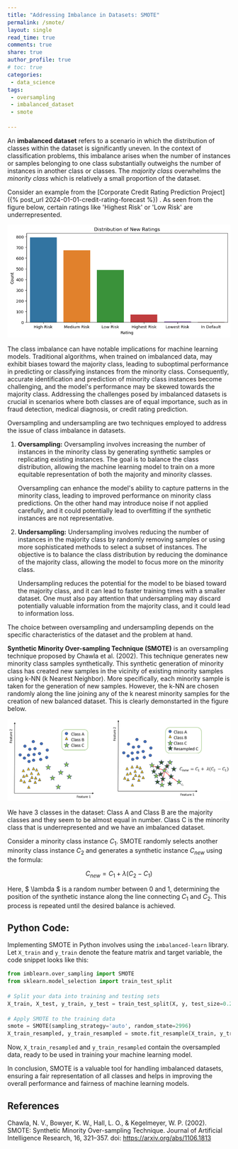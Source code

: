 ```yaml
---
title: "Addressing Imbalance in Datasets: SMOTE"
permalink: /smote/
layout: single
read_time: true
comments: true
share: true
author_profile: true
# toc: true
categories:
 - data_science
tags:
 - oversampling
 - imbalanced_dataset
 - smote

---
```


An **imbalanced dataset** refers to a scenario in which the distribution of classes within the dataset is significantly uneven. In the context of classification problems, this imbalance arises when the number of instances or samples belonging to one class substantially outweighs the number of instances in another class or classes. The _majority class_ overwhelms the _minority class_ which is relatively a small proportion of the dataset.

Consider an example from the [Corporate Credit Rating Prediction Project]({% post_url 2024-01-01-credit-rating-forecast %}) . As seen from the figure below, certain ratings like 'Highest Risk' or 'Low Risk' are underrepresented. 

![Imbalance in Corporate Credit Rating Dataset](/assets/images/credit-rating/new-rating-distribution.png)

The class imbalance can have notable implications for machine learning models. Traditional algorithms, when trained on imbalanced data, may exhibit biases toward the majority class, leading to suboptimal performance in predicting or classifying instances from the minority class. Consequently, accurate identification and prediction of minority class instances become challenging, and the model's performance may be skewed towards the majority class.
Addressing the challenges posed by imbalanced datasets is crucial in scenarios where both classes are of equal importance, such as in fraud detection, medical diagnosis, or credit rating prediction. 

Oversampling and undersampling are two techniques employed to address the issue of class imbalance in datasets.

1. **Oversampling:**
   Oversampling involves increasing the number of instances in the minority class by generating synthetic samples or replicating existing instances. The goal is to balance the class distribution, allowing the machine learning model to train on a more equitable representation of both the majority and minority classes.

    Oversampling can enhance the model's ability to capture patterns in the minority class, leading to improved performance on minority class predictions. On the other hand may introduce noise if not applied carefully, and it could potentially lead to overfitting if the synthetic instances are not representative.

2. **Undersampling:**
   Undersampling involves reducing the number of instances in the majority class by randomly removing samples or using more sophisticated methods to select a subset of instances. The objective is to balance the class distribution by reducing the dominance of the majority class, allowing the model to focus more on the minority class.
    
   Undersampling reduces the potential for the model to be biased toward the majority class, and it can lead to faster training times with a smaller dataset. One must also pay attention that undersampling may discard potentially valuable information from the majority class, and it could lead to information loss.

The choice between oversampling and undersampling depends on the specific characteristics of the dataset and the problem at hand. 

**Synthetic Minority Over-sampling Technique (SMOTE)** is an oversampling technique proposed by Chawla et al. (2002). This technique generates new minority class samples synthetically. This synthetic generation of minority class has created new samples in the vicinity of existing minority samples using k-NN (k Nearest Neighbor). More specifically, each minority sample is taken for the generation of new samples. However, the k-NN are chosen randomly along the line joining any of the k nearest minority samples for the creation of new balanced dataset. This is clearly demonstarted in the figure below.


![Demonstration of SMOTE](/assets/images/smote.png)

We have 3 classes in the dataset: Class A and Class B are the majority classes and they seem to be almost equal in number. Class C is the minority class that is underrepresented and we have an imbalanced dataset.

Consider a minority class instance $C_{1}$. SMOTE randomly selects another minority class instance $C_{2}$ and generates a synthetic instance $C_{new}$ using the formula:

$$ C_{new} = C_{1} + \lambda (C_{2} - C_{1}) $$

Here, $ \lambda $ is a random number between 0 and 1, determining the position of the synthetic instance along the line connecting $C_{1}$ and $C_{2}$. This process is repeated until the desired balance is achieved.

## Python Code:

Implementing SMOTE in Python involves using the `imbalanced-learn` library. Let `X_train` and `y_train` denote the feature matrix and target variable, the code snippet looks like this:

```python
from imblearn.over_sampling import SMOTE
from sklearn.model_selection import train_test_split

# Split your data into training and testing sets
X_train, X_test, y_train, y_test = train_test_split(X, y, test_size=0.2, random_state=2996)

# Apply SMOTE to the training data
smote = SMOTE(sampling_strategy='auto', random_state=2996)
X_train_resampled, y_train_resampled = smote.fit_resample(X_train, y_train)
```

Now, `X_train_resampled` and `y_train_resampled` contain the oversampled data, ready to be used in training your machine learning model.

In conclusion, SMOTE is a valuable tool for handling imbalanced datasets, ensuring a fair representation of all classes and helps in improving the overall performance and fairness of machine learning models.

## References

Chawla, N. V., Bowyer, K. W., Hall, L. O., & Kegelmeyer, W. P. (2002). SMOTE: Synthetic Minority Over-sampling Technique. Journal of Artificial Intelligence Research, 16, 321–357. doi: https://arxiv.org/abs/1106.1813